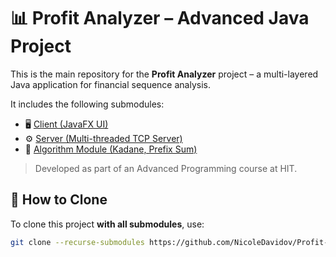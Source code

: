 # 📊 Profit Analyzer – Advanced Java Project

This is the main repository for the **Profit Analyzer** project – a multi-layered Java application for financial sequence analysis.

It includes the following submodules:

- 🖥️ [Client (JavaFX UI)](https://github.com/NicoleDavidov/Advanced-Java-Project-Client)
- ⚙️ [Server (Multi-threaded TCP Server)](https://github.com/NicoleDavidov/Advanced-Java-Project-Server)
- 🧠 [Algorithm Module (Kadane, Prefix Sum)](https://github.com/NicoleDavidov/Advanced-Java-Algorithm-Model)

> Developed as part of an Advanced Programming course at HIT.

## 🚀 How to Clone

To clone this project **with all submodules**, use:

```bash
git clone --recurse-submodules https://github.com/NicoleDavidov/Profit-Analyzer-Advanced-Java-Project.git
